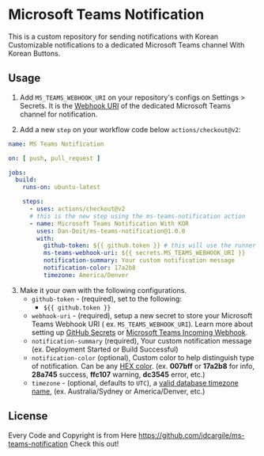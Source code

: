 # Microsoft Teams Notification

This is a custom repository for sending notifications with Korean
Customizable notifications to a dedicated Microsoft Teams channel With Korean Buttons.

## Usage

1. Add `MS_TEAMS_WEBHOOK_URI` on your repository's configs on Settings > Secrets. It is
   the [Webhook URI](https://docs.microsoft.com/en-us/microsoftteams/platform/webhooks-and-connectors/how-to/add-incoming-webhook)
   of the dedicated Microsoft Teams channel for notification.

2) Add a new `step` on your workflow code below `actions/checkout@v2`:

```yaml
name: MS Teams Notification

on: [ push, pull_request ]

jobs:
  build:
    runs-on: ubuntu-latest

    steps:
      - uses: actions/checkout@v2
      # this is the new step using the ms-teams-notification action
      - name: Microsoft Teams Notification With KOR
        uses: Dan-Doit/ms-teams-notification@1.0.0
        with:
          github-token: ${{ github.token }} # this will use the runner's token.
          ms-teams-webhook-uri: ${{ secrets.MS_TEAMS_WEBHOOK_URI }}
          notification-summary: Your custom notification message
          notification-color: 17a2b8
          timezone: America/Denver
```

3. Make it your own with the following configurations.
    - `github-token` - (required), set to the following:
        - `${{ github.token }}`
    - `webhook-uri` - (required), setup a new secret to store your Microsoft Teams Webhook URI (
      ex. `MS_TEAMS_WEBHOOK_URI`). Learn more about setting
      up [GitHub Secrets](https://help.github.com/en/actions/configuring-and-managing-workflows/creating-and-storing-encrypted-secrets)
      or [Microsoft Teams Incoming Webhook](https://docs.microsoft.com/en-us/microsoftteams/platform/webhooks-and-connectors/how-to/add-incoming-webhook).
    - `notification-summary` (required), Your custom notification message (ex. Deployment Started or Build Successful)
    - `notification-color` (optional), Custom color to help distinguish type of notification. Can be
      any [HEX color](https://html-color.codes/). (ex. **007bff** or **17a2b8** for info, **28a745** success, **ffc107**
      warning, **dc3545** error, etc.)
    - `timezone` - (optional, defaults to `UTC`),
      a [valid database timezone name](https://en.wikipedia.org/wiki/List_of_tz_database_time_zones), (ex.
      Australia/Sydney or America/Denver, etc.)

## License

Every Code and Copyright is from Here https://github.com/jdcargile/ms-teams-notification Check this out!